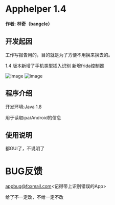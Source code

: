 # Apphelper 1.4


**作者: 林奇（bangcle）**

## 开发起因

工作写报告用的，目的就是为了方便不用换来换去的。

1.4 版本新增了手机类型插入识别
    新增frida控制器
    
![image](https://user-images.githubusercontent.com/25584879/140851120-214b004d-bdb0-43ea-b696-7aeea22f112e.png)
![image](https://user-images.githubusercontent.com/25584879/140851151-022bfe4b-2dad-4844-b13e-b76bd66c248c.png)

## 程序介绍
开发环境:Java 1.8

用于读取ipa/Android的信息

## 使用说明

都GUI了，不说明了

# BUG反馈
appbug@foxmail.com<记得带上识别错误的App>

给了不一定改，不给一定不改
